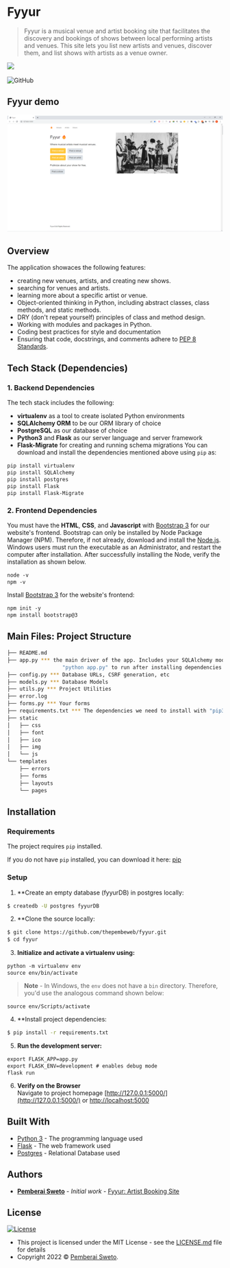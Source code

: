 # Fyyur

> Fyyur is a musical venue and artist booking site that facilitates the discovery and bookings of shows between local performing artists and venues. This site lets you list new artists and venues, discover them, and list shows with artists as a venue owner.

![](https://upload.wikimedia.org/wikipedia/commons/f/f8/Python_logo_and_wordmark.svg)

![GitHub](https://img.shields.io/github/license/mashape/apistatus.svg)


## Fyyur demo

![](fyyur.png)


## Overview

The application showaces the following features:

* creating new venues, artists, and creating new shows.
* searching for venues and artists.
* learning more about a specific artist or venue.
* Object-oriented thinking in Python, including abstract classes, class methods, and static methods.
* DRY (don't repeat yourself) principles of class and method design.
* Working with modules and packages in Python.
* Coding best practices for style and documentation
* Ensuring that code, docstrings, and comments adhere to [PEP 8 Standards](https://www.python.org/dev/peps/pep-0008/).


## Tech Stack (Dependencies)

### 1. Backend Dependencies
The tech stack includes the following:
 * **virtualenv** as a tool to create isolated Python environments
 * **SQLAlchemy ORM** to be our ORM library of choice
 * **PostgreSQL** as our database of choice
 * **Python3** and **Flask** as our server language and server framework
 * **Flask-Migrate** for creating and running schema migrations
You can download and install the dependencies mentioned above using `pip` as:
```
pip install virtualenv
pip install SQLAlchemy
pip install postgres
pip install Flask
pip install Flask-Migrate
```

### 2. Frontend Dependencies
You must have the **HTML**, **CSS**, and **Javascript** with [Bootstrap 3](https://getbootstrap.com/docs/3.4/customize/) for our website's frontend. Bootstrap can only be installed by Node Package Manager (NPM). Therefore, if not already, download and install the [Node.js](https://nodejs.org/en/download/). Windows users must run the executable as an Administrator, and restart the computer after installation. After successfully installing the Node, verify the installation as shown below.
```
node -v
npm -v
```
Install [Bootstrap 3](https://getbootstrap.com/docs/3.3/getting-started/) for the website's frontend:
```
npm init -y
npm install bootstrap@3
```


## Main Files: Project Structure

  ```sh
  ├── README.md
  ├── app.py *** the main driver of the app. Includes your SQLAlchemy models.
                    "python app.py" to run after installing dependencies
  ├── config.py *** Database URLs, CSRF generation, etc
  ├── models.py *** Database Models
  ├── utils.py *** Project Utilities
  ├── error.log
  ├── forms.py *** Your forms
  ├── requirements.txt *** The dependencies we need to install with "pip3 install -r requirements.txt"
  ├── static
  │   ├── css 
  │   ├── font
  │   ├── ico
  │   ├── img
  │   └── js
  └── templates
      ├── errors
      ├── forms
      ├── layouts
      └── pages
  ```


## Installation

### Requirements
The project requires `pip` installed.

If you do not have `pip` installed, you can download it here: [pip](https://pip.pypa.io/en/stable/installing/)

### Setup

1. **Create an empty database (fyyurDB) in postgres locally:
```sh
$ createdb -U postgres fyyurDB
```

2. **Clone the source locally:
```sh
$ git clone https://github.com/thepembeweb/fyyur.git
$ cd fyyur
```

3. **Initialize and activate a virtualenv using:**
```
python -m virtualenv env
source env/bin/activate
```
>**Note** - In Windows, the `env` does not have a `bin` directory. Therefore, you'd use the analogous command shown below:
```
source env/Scripts/activate
```

4. **Install project dependencies:

```sh
$ pip install -r requirements.txt
```

5. **Run the development server:**
```
export FLASK_APP=app.py
export FLASK_ENV=development # enables debug mode
flask run
```

6. **Verify on the Browser**<br>
Navigate to project homepage [http://127.0.0.1:5000/](http://127.0.0.1:5000/) or [http://localhost:5000](http://localhost:5000)


## Built With

* [Python 3](https://www.python.org/) - The programming language used
* [Flask](https://palletsprojects.com/p/flask/) - The web framework used
* [Postgres](https://www.postgresql.org/) - Relational Database used


## Authors

* **[Pemberai Sweto](https://github.com/thepembeweb)** - *Initial work* - [Fyyur: Artist Booking Site](https://github.com/thepembeweb/fyyur)

## License

[![License](http://img.shields.io/:license-mit-green.svg?style=flat-square)](http://badges.mit-license.org)

- This project is licensed under the MIT License - see the [LICENSE.md](LICENSE.md) file for details
- Copyright 2022 © [Pemberai Sweto](https://github.com/thepembeweb).
